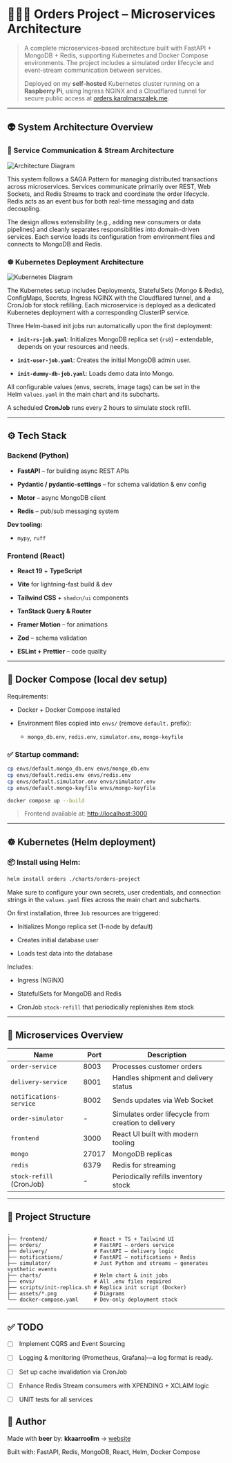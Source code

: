 # 🧙🏻‍♂️ Orders Project – Microservices Architecture

> A complete microservices-based architecture built with FastAPI + MongoDB + Redis, supporting Kubernetes and Docker Compose environments. The project includes a simulated order lifecycle and event-stream communication between services. 
> 
> Deployed on my **self-hosted** Kubernetes cluster running on a **Raspberry Pi**, using Ingress NGINX and a Cloudflared tunnel for secure public access at [orders.karolmarszalek.me](https://orders.karolmarszalek.me/).
---

## 👽 System Architecture Overview

### 🦕 Service Communication & Stream Architecture

![Architecture Diagram](assets/arch-diagram.svg)

This system follows a SAGA Pattern for managing distributed transactions across microservices. Services communicate primarily over REST, Web Sockets, and Redis Streams to track and coordinate the order lifecycle. Redis acts as an event bus for both real-time messaging and data decoupling.

The design allows extensibility (e.g., adding new consumers or data pipelines) and cleanly separates responsibilities into domain-driven services. Each service loads its configuration from environment files and connects to MongoDB and Redis.


### ☸️ Kubernetes Deployment Architecture

![Kubernetes Diagram](assets/orders-project-v2.svg)

The Kubernetes setup includes Deployments, StatefulSets (Mongo & Redis), ConfigMaps, Secrets, Ingress NGINX with the Cloudflared tunnel, and a CronJob for stock refilling. Each microservice is deployed as a dedicated Kubernetes deployment with a corresponding ClusterIP service.

Three Helm-based init jobs run automatically upon the first deployment:

- **`init-rs-job.yaml`**: Initializes MongoDB replica set (`rs0`) – extendable, depends on your resources and needs.
     
- **`init-user-job.yaml`**: Creates the initial MongoDB admin user.
    
- **`init-dummy-db-job.yaml`**: Loads demo data into Mongo.
    

All configurable values (envs, secrets, image tags) can be set in the Helm `values.yaml` in the main chart and its subcharts.

A scheduled **CronJob** runs every 2 hours to simulate stock refill.

---

## ⚙️ Tech Stack

### Backend (Python)

- **FastAPI** – for building async REST APIs
    
- **Pydantic / pydantic-settings** – for schema validation & env config
    
- **Motor** – async MongoDB client
    
- **Redis** – pub/sub messaging system
    

**Dev tooling:**

- `mypy`, `ruff`
    

### Frontend (React)

- **React 19** + **TypeScript**
    
- **Vite** for lightning-fast build & dev
    
- **Tailwind CSS** + `shadcn/ui` components
    
- **TanStack Query & Router**
    
- **Framer Motion** – for animations
    
- **Zod** – schema validation
    
- **ESLint + Prettier** – code quality
    

---

## 🐳 Docker Compose (local dev setup)

Requirements:

- Docker + Docker Compose installed
    
- Environment files copied into `envs/` (remove `default.` prefix):
    
    - `mongo_db.env`, `redis.env`, `simulator.env`, `mongo-keyfile`
        

### ✅ Startup command:

```bash
cp envs/default.mongo_db.env envs/mongo_db.env
cp envs/default.redis.env envs/redis.env
cp envs/default.simulator.env envs/simulator.env
cp envs/default.mongo-keyfile envs/mongo-keyfile

docker compose up --build
```

> Frontend available at: [http://localhost:3000](http://localhost:3000/)

---

## ☸️ Kubernetes (Helm deployment)

### 📦 Install using Helm:

```bash
helm install orders ./charts/orders-project
```

Make sure to configure your own secrets, user credentials, and connection strings in the `values.yaml` files across the main chart and subcharts.

On first installation, three `Job` resources are triggered:

- Initializes Mongo replica set (1-node by default)
    
- Creates initial database user
    
- Loads test data into the database
    

Includes:

- Ingress (NGINX)
    
- StatefulSets for MongoDB and Redis
    
- CronJob `stock-refill` that periodically replenishes item stock
    

---

## 🧩 Microservices Overview

| Name                     | Port  | Description                                         |
|--------------------------|-------|-----------------------------------------------------|
| `order-service`          | 8003  | Processes customer orders                           |
| `delivery-service`       | 8001  | Handles shipment and delivery status                |
| `notifications-service`  | 8002  | Sends updates via Web Socket                        |
| `order-simulator`        | -     | Simulates order lifecycle from creation to delivery |
| `frontend`               | 3000  | React UI built with modern tooling                  |
| `mongo`                  | 27017 | MongoDB replicas                                    |
| `redis`                  | 6379  | Redis for streaming                                 |
| `stock-refill` (CronJob) | -     | Periodically refills inventory stock                |

---

## 📁 Project Structure

```plaintext
.
├── frontend/               # React + TS + Tailwind UI
├── orders/                 # FastAPI – orders service
├── delivery/               # FastAPI – delivery logic
├── notifications/          # FastAPI – notifications + Redis
├── simulator/              # Just Python and streams – generates synthetic events
├── charts/                 # Helm chart & init jobs
├── envs/                   # All .env files required
├── scripts/init-replica.sh # Replica init script (Docker)
├── assets/*.png            # Diagrams
└── docker-compose.yaml     # Dev-only deployment stack
```

---

## ✅ TODO

- [ ]  Implement CQRS and Event Sourcing
    
- [ ]  Logging & monitoring (Prometheus, Grafana)—a log format is ready.
    
- [ ]  Set up cache invalidation via CronJob
    
- [ ]  Enhance Redis Stream consumers with XPENDING + XCLAIM logic

- [ ]  UNIT tests for all services 
    


## 🍺 Author

Made with **beer** by: **kkaarroollm** → [website](https://karolmarszalek.me/)  

Built with: FastAPI, Redis, MongoDB, React, Helm, Docker Compose

